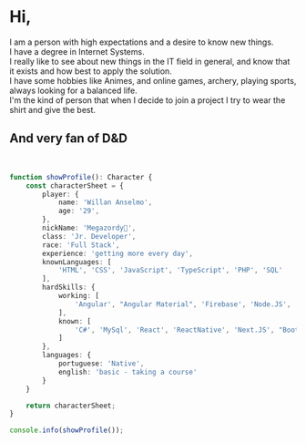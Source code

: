# Hi,

I am a person with high expectations and a desire to know new things.\
I have a degree in Internet Systems.\
I really like to see about new things in the IT field in general, and know that it exists and how best to apply the solution.\
I have some hobbies like Animes, and online games, archery, playing sports, always looking for a balanced life.\
I'm the kind of person that when I decide to join a project I try to wear the shirt and give the best.

## And very fan of D&D
<br/>

```TypeScript
function showProfile(): Character {
    const characterSheet = {
        player: {
            name: 'Willan Anselmo',
            age: '29',
        },
        nickName: 'Megazordy🤖',
        class: 'Jr. Developer',
        race: 'Full Stack',
        experience: 'getting more every day',
        knownLanguages: [
            'HTML', 'CSS', 'JavaScript', 'TypeScript', 'PHP', 'SQL'
        ],
        hardSkills: {
            working: [
                'Angular', "Angular Material", 'Firebase', 'Node.JS', 'SASS', 'NX', 'GitHub'
            ],
            known: [
                'C#', 'MySql', 'React', 'ReactNative', 'Next.JS', "BootStrap"
            ]
        },
        languages: {
            portuguese: 'Native',
            english: 'basic - taking a course'
        }
    }

    return characterSheet;
}

console.info(showProfile());
```
